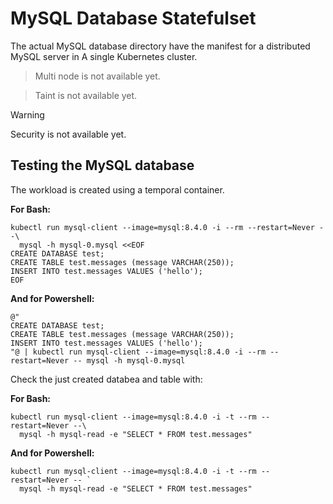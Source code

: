 # MySQL Database Statefulset
The actual MySQL database directory have the manifest for a distributed MySQL server in A single Kubernetes cluster.
> Multi node is not available yet.

> Taint is not available yet.

>[!WARNING]
> Security is not available yet.

## Testing the MySQL database
The workload is created using a temporal container.

**For Bash:**
```
kubectl run mysql-client --image=mysql:8.4.0 -i --rm --restart=Never --\
  mysql -h mysql-0.mysql <<EOF
CREATE DATABASE test;
CREATE TABLE test.messages (message VARCHAR(250));
INSERT INTO test.messages VALUES ('hello');
EOF
```

**And for Powershell:**
```
@"
CREATE DATABASE test;
CREATE TABLE test.messages (message VARCHAR(250));
INSERT INTO test.messages VALUES ('hello');
"@ | kubectl run mysql-client --image=mysql:8.4.0 -i --rm --restart=Never -- mysql -h mysql-0.mysql
```

Check the just created databea and table with:

**For Bash:**
```
kubectl run mysql-client --image=mysql:8.4.0 -i -t --rm --restart=Never --\
  mysql -h mysql-read -e "SELECT * FROM test.messages"
```

**And for Powershell:**
```
kubectl run mysql-client --image=mysql:8.4.0 -i -t --rm --restart=Never -- `
  mysql -h mysql-read -e "SELECT * FROM test.messages"
```